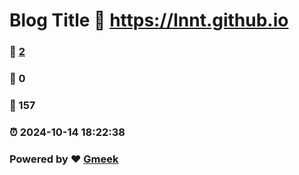 # Blog Title :link: https://lnnt.github.io 
### :page_facing_up: [2](https://lnnt.github.io/tag.html) 
### :speech_balloon: 0 
### :hibiscus: 157 
### :alarm_clock: 2024-10-14 18:22:38 
### Powered by :heart: [Gmeek](https://github.com/Meekdai/Gmeek)
